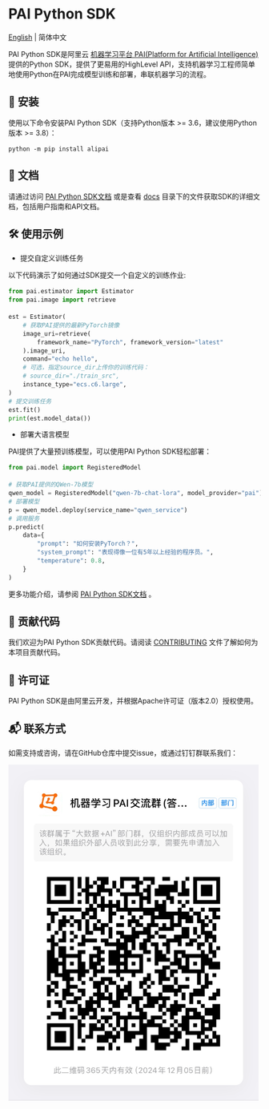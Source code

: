 # PAI Python SDK

[English](./README.md) \| 简体中文

PAI Python SDK是阿里云 [机器学习平台 PAI(Platform for Artificial Intelligence)](https://www.aliyun.com/product/bigdata/learn) 提供的Python SDK，提供了更易用的HighLevel API，支持机器学习工程师简单地使用Python在PAI完成模型训练和部署，串联机器学习的流程。

## 🔧 安装

使用以下命令安装PAI Python SDK（支持Python版本 \>= 3.6，建议使用Python版本 \>= 3.8）：

```shell
python -m pip install alipai
```

## 📖 文档

请通过访问 [PAI Python SDK文档](https://alipai.readthedocs.io/) 或是查看 [docs](./docs) 目录下的文件获取SDK的详细文档，包括用户指南和API文档。

## 🛠 使用示例

- 提交自定义训练任务

以下代码演示了如何通过SDK提交一个自定义的训练作业:

```python
from pai.estimator import Estimator
from pai.image import retrieve

est = Estimator(
    # 获取PAI提供的最新PyTorch镜像
    image_uri=retrieve(
        framework_name="PyTorch", framework_version="latest"
    ).image_uri,
    command="echo hello",
    # 可选，指定source_dir上传你的训练代码：
    # source_dir="./train_src",
    instance_type="ecs.c6.large",
)
# 提交训练任务
est.fit()
print(est.model_data())

```

- 部署大语言模型

PAI提供了大量预训练模型，可以使用PAI Python SDK轻松部署：

```python
from pai.model import RegisteredModel

# 获取PAI提供的QWen-7b模型
qwen_model = RegisteredModel("qwen-7b-chat-lora", model_provider="pai")
# 部署模型
p = qwen_model.deploy(service_name="qwen_service")
# 调用服务
p.predict(
    data={
        "prompt": "如何安装PyTorch？",
        "system_prompt": "表现得像一位有5年以上经验的程序员。",
        "temperature": 0.8,
    }
)
```

更多功能介绍，请参阅 [PAI Python SDK文档](https://alipai.readthedocs.io/) 。

## 🤝 贡献代码

我们欢迎为PAI Python SDK贡献代码。请阅读 [CONTRIBUTING](./CONTRIBUTING.md) 文件了解如何为本项目贡献代码。

## 📝 许可证

PAI Python SDK是由阿里云开发，并根据Apache许可证（版本2.0）授权使用。

## 📬 联系方式

如需支持或咨询，请在GitHub仓库中提交issue，或通过钉钉群联系我们：

<img src="./assets/dingtalk-group.png" alt="DingTalkGroup" width="500"/>
